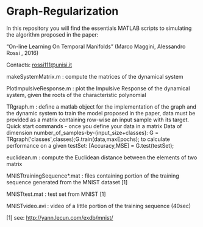 # Graph-Regularization
In this repository you will find the essentials MATLAB scripts to simulating the algorithm proposed in the paper:

“On-line Learning On Temporal Manifolds” (Marco Maggini, Alessandro Rossi , 2016) 

Contacts: rossi111@unisi.it

makeSystemMatrix.m : compute the matrices of the dynamical system

PlotImpulsiveResponse.m : plot the Impulsive Response of the dynamical system, given the roots of the characteristic polynomial

TRgraph.m : define a matlab object for the implementation of the graph and the dynamic system to train the model proposed in the paper, data must be provided as a matrix containing row-wise an input sample with its target.
Quick start commands - once you define your data in a matrix Data of dimension number_of_samples-by-(input_size+classes): 
G = TRgraph('classes',classes);G.train(data,maxEpochs);
to calculate performance on a given testSet: [Accuracy,MSE] = G.test(testSet);

euclidean.m : compute the Euclidean distance between the elements of two matrix

MNISTtrainingSequence*.mat : files containing portion of the training sequence generated from the MNIST dataset [1] 

MNISTtest.mat : test set from MNIST [1]

MNISTvideo.avi : video of a little portion of the training sequence (40sec)


[1] see: http://yann.lecun.com/exdb/mnist/
